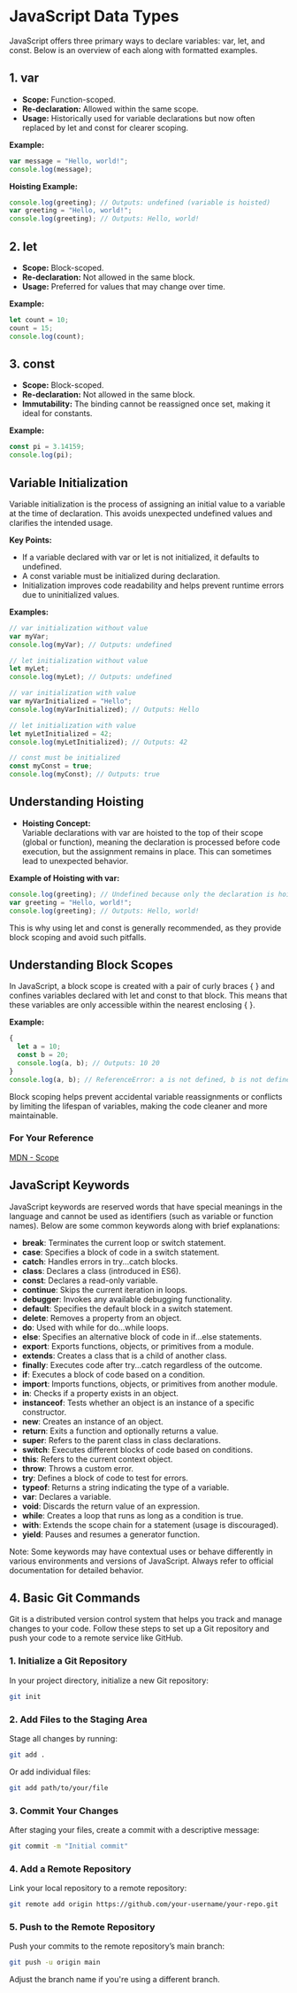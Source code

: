 # JavaScript Data Types

JavaScript offers three primary ways to declare variables: var, let, and const. Below is an overview of each along with formatted examples.

## 1. var

- **Scope:** Function-scoped.
- **Re-declaration:** Allowed within the same scope.
- **Usage:** Historically used for variable declarations but now often replaced by let and const for clearer scoping.

**Example:**

```js
var message = "Hello, world!";
console.log(message);
```

**Hoisting Example:**

```js
console.log(greeting); // Outputs: undefined (variable is hoisted)
var greeting = "Hello, world!";
console.log(greeting); // Outputs: Hello, world!
```

## 2. let

- **Scope:** Block-scoped.
- **Re-declaration:** Not allowed in the same block.
- **Usage:** Preferred for values that may change over time.

**Example:**

```js
let count = 10;
count = 15;
console.log(count);
```

## 3. const

- **Scope:** Block-scoped.
- **Re-declaration:** Not allowed in the same block.
- **Immutability:** The binding cannot be reassigned once set, making it ideal for constants.

**Example:**

```js
const pi = 3.14159;
console.log(pi);
```

## Variable Initialization

Variable initialization is the process of assigning an initial value to a variable at the time of declaration. This avoids unexpected undefined values and clarifies the intended usage.

**Key Points:**

- If a variable declared with var or let is not initialized, it defaults to undefined.
- A const variable must be initialized during declaration.
- Initialization improves code readability and helps prevent runtime errors due to uninitialized values.

**Examples:**

```js
// var initialization without value
var myVar;
console.log(myVar); // Outputs: undefined

// let initialization without value
let myLet;
console.log(myLet); // Outputs: undefined

// var initialization with value
var myVarInitialized = "Hello";
console.log(myVarInitialized); // Outputs: Hello

// let initialization with value
let myLetInitialized = 42;
console.log(myLetInitialized); // Outputs: 42

// const must be initialized
const myConst = true;
console.log(myConst); // Outputs: true
```

## Understanding Hoisting

- **Hoisting Concept:**  
   Variable declarations with var are hoisted to the top of their scope (global or function), meaning the declaration is processed before code execution, but the assignment remains in place. This can sometimes lead to unexpected behavior.

**Example of Hoisting with var:**

```js
console.log(greeting); // Undefined because only the declaration is hoisted
var greeting = "Hello, world!";
console.log(greeting); // Outputs: Hello, world!
```

This is why using let and const is generally recommended, as they provide block scoping and avoid such pitfalls.

## Understanding Block Scopes

In JavaScript, a block scope is created with a pair of curly braces { } and confines variables declared with let and const to that block. This means that these variables are only accessible within the nearest enclosing { }.

**Example:**

```js
{
  let a = 10;
  const b = 20;
  console.log(a, b); // Outputs: 10 20
}
console.log(a, b); // ReferenceError: a is not defined, b is not defined
```

Block scoping helps prevent accidental variable reassignments or conflicts by limiting the lifespan of variables, making the code cleaner and more maintainable.

### For Your Reference

[MDN - Scope](https://developer.mozilla.org/en-US/docs/Glossary/Scope)

## JavaScript Keywords

JavaScript keywords are reserved words that have special meanings in the language and cannot be used as identifiers (such as variable or function names). Below are some common keywords along with brief explanations:

- **break**: Terminates the current loop or switch statement.
- **case**: Specifies a block of code in a switch statement.
- **catch**: Handles errors in try...catch blocks.
- **class**: Declares a class (introduced in ES6).
- **const**: Declares a read-only variable.
- **continue**: Skips the current iteration in loops.
- **debugger**: Invokes any available debugging functionality.
- **default**: Specifies the default block in a switch statement.
- **delete**: Removes a property from an object.
- **do**: Used with while for do...while loops.
- **else**: Specifies an alternative block of code in if...else statements.
- **export**: Exports functions, objects, or primitives from a module.
- **extends**: Creates a class that is a child of another class.
- **finally**: Executes code after try...catch regardless of the outcome.
- **if**: Executes a block of code based on a condition.
- **import**: Imports functions, objects, or primitives from another module.
- **in**: Checks if a property exists in an object.
- **instanceof**: Tests whether an object is an instance of a specific constructor.
- **new**: Creates an instance of an object.
- **return**: Exits a function and optionally returns a value.
- **super**: Refers to the parent class in class declarations.
- **switch**: Executes different blocks of code based on conditions.
- **this**: Refers to the current context object.
- **throw**: Throws a custom error.
- **try**: Defines a block of code to test for errors.
- **typeof**: Returns a string indicating the type of a variable.
- **var**: Declares a variable.
- **void**: Discards the return value of an expression.
- **while**: Creates a loop that runs as long as a condition is true.
- **with**: Extends the scope chain for a statement (usage is discouraged).
- **yield**: Pauses and resumes a generator function.

Note: Some keywords may have contextual uses or behave differently in various environments and versions of JavaScript. Always refer to official documentation for detailed behavior.

## 4. Basic Git Commands

Git is a distributed version control system that helps you track and manage changes to your code. Follow these steps to set up a Git repository and push your code to a remote service like GitHub.

### 1. Initialize a Git Repository

In your project directory, initialize a new Git repository:

```bash
git init
```

### 2. Add Files to the Staging Area

Stage all changes by running:

```bash
git add .
```

Or add individual files:

```bash
git add path/to/your/file
```

### 3. Commit Your Changes

After staging your files, create a commit with a descriptive message:

```bash
git commit -m "Initial commit"
```

### 4. Add a Remote Repository

Link your local repository to a remote repository:

```bash
git remote add origin https://github.com/your-username/your-repo.git
```

### 5. Push to the Remote Repository

Push your commits to the remote repository’s main branch:

```bash
git push -u origin main
```

Adjust the branch name if you're using a different branch.
